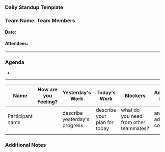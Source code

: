 ### Daily Standup Template
### Team Name: Team Members
#### Date: 
#### Attendees: 

---
### Agenda 
- 
---

| Name |How are you Feeling?| Yesterday's Work | Today's Work | Blockers| Additional Notes |
|------|--------------------|------------------|--------------|---------|------------------|
|Participant name||describe yesterday's progress|describe your plan for today|what do you need from other teammates?|any additional comments|
|||||

### Additional Notes